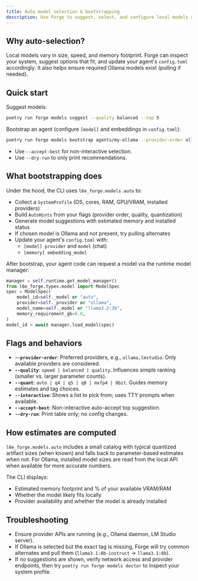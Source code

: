 ```yaml
---
title: Auto model selection & bootstrapping
description: Use Forge to suggest, select, and configure local models automatically.
---
```


## Why auto-selection?

Local models vary in size, speed, and memory footprint. Forge can inspect your system, suggest options that fit, and update your agent's `config.toml` accordingly. It also helps ensure required Ollama models exist (pulling if needed).

## Quick start

Suggest models:

```bash
poetry run forge models suggest --quality balanced --top 5
```

Bootstrap an agent (configure `[model]` and embeddings in `config.toml`):

```bash
poetry run forge models bootstrap agents/my-ollama --provider-order ollama,lmstudio --interactive
```

- Use `--accept-best` for non-interactive selection.
- Use `--dry-run` to only print recommendations.

## What bootstrapping does

Under the hood, the CLI uses `l6e_forge.models.auto` to:

- Collect a `SystemProfile` (OS, cores, RAM, GPU/VRAM, installed providers)
- Build `AutoHints` from your flags (provider order, quality, quantization)
- Generate model suggestions with estimated memory and installed status
- If chosen model is Ollama and not present, try pulling alternates
- Update your agent's `config.toml` with:
  - `[model] provider` and `model` (chat)
  - `[memory] embedding_model`

After bootstrap, your agent code can request a model via the runtime model manager:

```python
manager = self.runtime.get_model_manager()
from l6e_forge.types.model import ModelSpec
spec = ModelSpec(
    model_id=self._model or "auto",
    provider=self._provider or "ollama",
    model_name=self._model or "llama3.2:3b",
    memory_requirement_gb=0.0,
)
model_id = await manager.load_model(spec)
```

## Flags and behaviors

- **`--provider-order`**: Preferred providers, e.g., `ollama,lmstudio`. Only available providers are considered.
- **`--quality`**: `speed | balanced | quality`. Influences simple ranking (smaller vs. larger parameter counts).
- **`--quant`**: `auto | q4 | q5 | q8 | mxfp4 | 8bit`. Guides memory estimates and tag choices.
- **`--interactive`**: Shows a list to pick from; uses TTY prompts when available.
- **`--accept-best`**: Non-interactive auto-accept top suggestion.
- **`--dry-run`**: Print table only; no config changes.

## How estimates are computed

`l6e_forge.models.auto` includes a small catalog with typical quantized artifact sizes (when known) and falls back to parameter-based estimates when not. For Ollama, installed model sizes are read from the local API when available for more accurate numbers.

The CLI displays:

- Estimated memory footprint and % of your available VRAM/RAM
- Whether the model likely fits locally
- Provider availability and whether the model is already installed

## Troubleshooting

- Ensure provider APIs are running (e.g., Ollama daemon, LM Studio server).
- If Ollama is selected but the exact tag is missing, Forge will try common alternates and pull them (`llama3.1:8b-instruct` → `llama3.1:8b`).
- If no suggestions are shown, verify network access and provider endpoints, then try `poetry run forge models doctor` to inspect your system profile.


